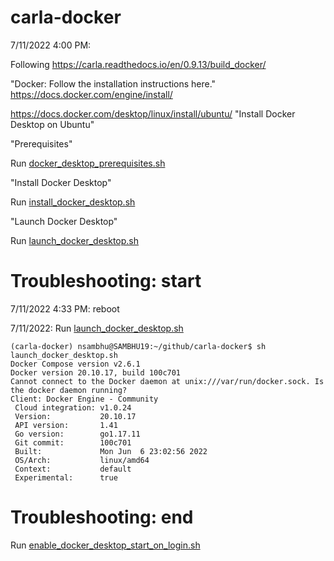 # carla-docker
7/11/2022 4:00 PM: 

Following https://carla.readthedocs.io/en/0.9.13/build_docker/

"Docker: Follow the installation instructions here." https://docs.docker.com/engine/install/

https://docs.docker.com/desktop/linux/install/ubuntu/ "Install Docker Desktop on Ubuntu"

"Prerequisites"

Run [docker_desktop_prerequisites.sh](docker_desktop_prerequisites.sh)

"Install Docker Desktop"

Run [install_docker_desktop.sh](install_docker_desktop.sh)

"Launch Docker Desktop"

Run [launch_docker_desktop.sh](launch_docker_desktop.sh)

# Troubleshooting: start
7/11/2022 4:33 PM: reboot

7/11/2022: Run [launch_docker_desktop.sh](launch_docker_desktop.sh)
```
(carla-docker) nsambhu@SAMBHU19:~/github/carla-docker$ sh launch_docker_desktop.sh 
Docker Compose version v2.6.1
Docker version 20.10.17, build 100c701
Cannot connect to the Docker daemon at unix:///var/run/docker.sock. Is the docker daemon running?
Client: Docker Engine - Community
 Cloud integration: v1.0.24
 Version:           20.10.17
 API version:       1.41
 Go version:        go1.17.11
 Git commit:        100c701
 Built:             Mon Jun  6 23:02:56 2022
 OS/Arch:           linux/amd64
 Context:           default
 Experimental:      true
```
# Troubleshooting: end

Run [enable_docker_desktop_start_on_login.sh](enable_docker_desktop_start_on_login.sh)